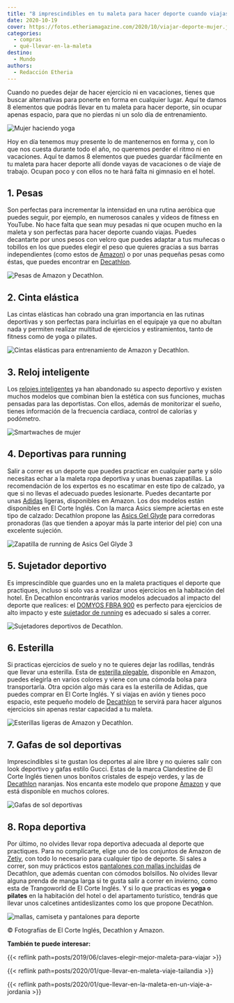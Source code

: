 ```yaml
---
title: "8 imprescindibles en tu maleta para hacer deporte cuando viajas"
date: 2020-10-19
cover: https://fotos.etheriamagazine.com/2020/10/viajar-deporte-mujer.jpg
categories: 
  - compras
  - qué-llevar-en-la-maleta
destino: 
  - Mundo
authors: 
  - Redacción Etheria
---
```


Cuando no puedes dejar de hacer ejercicio ni en vacaciones, tienes que buscar 
alternativas para ponerte en forma en cualquier lugar. Aquí te damos 8 elementos que 
podrás llevar en tu maleta para hacer deporte, sin ocupar apenas espacio, para que no 
pierdas ni un solo día de entrenamiento. 

![Mujer haciendo yoga](https://fotos.etheriamagazine.com/2020/10/viajar-deporte-mujer.jpg "No dejes de practicar deporte cuando viajas.")

Hoy en día tenemos muy presente lo de mantenernos en forma y, con lo que nos cuesta 
durante todo el año, no queremos perder el ritmo ni en vacaciones. Aquí te damos 8 
elementos que puedes guardar fácilmente en tu maleta para hacer deporte allí donde vayas 
de vacaciones o de viaje de trabajo. Ocupan poco y con ellos no te hará falta ni 
gimnasio en el hotel. 

## 1\. Pesas

Son perfectas para incrementar la intensidad en una rutina aeróbica que puedes seguir, 
por ejemplo, en numerosos canales y vídeos de fitness en YouTube. No hace falta que sean 
muy pesadas ni que ocupen mucho en la maleta y son perfectas para hacer deporte cuando 
viajas. Puedes decantarte por unos pesos con velcro que puedes adaptar a tus muñecas o 
tobillos en los que puedes elegir el peso que quieres gracias a sus barras 
independientes (como estos de [Amazon](https://amzn.to/3IIR3H8)) o por unas pequeñas 
pesas como éstas, que puedes encontrar en 
[Decathlon](https://www.decathlon.es/es/p/mancuernas-vinilo-2-x-1kg-fitness-gym-pilates-nyamba-verde/_/R-p-130386?mc=8336571&c=VERDE). 

![Pesas de Amazon y Decathlon.](https://fotos.etheriamagazine.com/2020/10/deporte-viajes-pesas-1.jpg "Pesas de Amazon y Decathlon.")

## 2\. Cinta elástica

Las cintas elásticas han cobrado una gran importancia en las rutinas deportivas y son 
perfectas para incluirlas en el equipaje ya que no abultan nada y permiten realizar 
multitud de ejercicios y estiramientos, tanto de fitness como de yoga o pilates. 

![Cintas elásticas para entrenamiento de Amazon y Decathlon.](https://fotos.etheriamagazine.com/2020/10/entrenamiento-cintas-elasticas.jpg "Cintas elásticas para entrenamiento de Amazon y Decathlon.")

## 3\. Reloj inteligente

Los [relojes inteligentes](https://amzn.to/3TJ94v9) ya han abandonado su aspecto 
deportivo y existen muchos modelos que combinan bien la estética con sus funciones, 
muchas pensadas para las deportistas. Con ellos, además de monitorizar el sueño, tienes 
información de la frecuencia cardiaca, control de calorías y podómetro. 

![Smartwaches de mujer](https://fotos.etheriamagazine.com/2020/10/entrenamiento-relojes-inteligentes.jpg "Dos opciones de relojes inteligentes en Amazon.")

## 4\. Deportivas para running

Salir a correr es un deporte que puedes practicar en cualquier parte y sólo necesitas 
echar a la maleta ropa deportiva y unas buenas zapatillas. La recomendación de los 
expertos es no escatimar en este tipo de calzado, ya que si no llevas el adecuado puedes 
lesionarte. Puedes decantarte por unas [Adidas](https://amzn.to/4anF5hS) ligeras, 
disponibles en Amazon. Los dos modelos están disponibles en El Corte Inglés. Con la 
marca Asics siempre aciertas en este tipo de calzado: Decathlon propone las [Asics Gel 
Glyde](https://www.decathlon.es/es/p/zapatillas-running-mujer-asics-gel-glyde-4/_/R-p-345031?mc=8844385) 
para corredoras pronadoras (las que tienden a apoyar más la parte interior del pie) con 
una excelente sujeción. 

![Zapatilla de running de Asics Gel Glyde 3](https://fotos.etheriamagazine.com/2020/10/deporte-viajes-zapatillas-correr.jpg "Zapatilla de running de Asics Gel Glyde 3 disponible en Decathlon.")

## 5\. Sujetador deportivo

Es imprescindible que guardes uno en la maleta practiques el deporte que practiques, 
incluso si solo vas a realizar unos ejercicios en la habitación del hotel. En Decathlon 
encontrarás varios modelos adecuados al impacto del deporte que realices: el [DOMYOS 
FBRA 
900](https://www.decathlon.es/es/p/sujetador-deportivo-top-fitness-mujer-domyos-fbra-900-alto-impacto-negro-camu/_/R-p-323753) 
es perfecto para ejercicios de alto impacto y este [sujetador de 
running](https://www.decathlon.es/es/p/sujetador-de-running-clasico/_/R-p-308272?mc=8595393&c=NEGRO) 
es adecuado si sales a correr. 

![Sujetadores deportivos de Decathlon.](https://fotos.etheriamagazine.com/2020/10/deporte-viajes-sujetador-deportivo-comodo.jpg "Sujetadores deportivos de Decathlon.")

## 6\. Esterilla

Si practicas ejercicios de suelo y no te quieres dejar las rodillas, tendrás que llevar 
una esterilla. Esta de [esterilla plegable](https://amzn.to/43t9g58), disponible en 
Amazon, puedes elegirla en varios colores y viene con una cómoda bolsa para 
transportarla. Otra opción algo más cara es la esterilla de Adidas, que puedes comprar 
en El Corte Inglés. Y si viajas en avión y tienes poco espacio, este pequeño modelo de 
[Decathlon](https://www.decathlon.es/es/p/colchoneta-esterilla-pilates-mat-domyos-pequena-50-cm-x-39-cm-x-8-mm/_/R-p-303116?mc=8512036&c=GRIS) 
te servirá para hacer algunos ejercicios sin apenas restar capacidad a tu maleta. 

![Esterillas ligeras de Amazon y Decathlon.](https://fotos.etheriamagazine.com/2020/10/deporte-viajes-esterillas-1.jpg "Esterillas ligeras de Amazon y Decathlon.")

## 7\. Gafas de sol deportivas

Imprescindibles si te gustan los deportes al aire libre y no quieres salir con look 
deportivo y gafas estilo Gucci. Estas de la marca Clandestine de El Corte Inglés tienen 
unos bonitos cristales de espejo verdes, y las de 
[Decathlon](https://www.decathlon.es/es/p/gafas-btt-xc-photo-negras-fotocromaticas-cat-1-3/_/R-p-313040?mc=8575783&c=NEGRO) 
naranjas. Nos encanta este modelo que propone [Amazon](https://amzn.to/34V24Rx) y que 
está disponible en muchos colores. 

![Gafas de sol deportivas](https://fotos.etheriamagazine.com/2020/10/deporte-viajes-gafas-sol.jpg "Gafas de sol de Decathlon y Amazon.")

## 8\. Ropa deportiva

Por último, no olvides llevar ropa deportiva adecuada al deporte que practiques. Para no 
complicarte, elige uno de los conjuntos de Amazon de [Zetiy](https://amzn.to/3j2xlti), 
con todo lo necesario para cualquier tipo de deporte. Si sales a correr, son muy 
prácticos estos [pantalones con mallas 
incluidas](https://www.decathlon.es/es/p/pantalon-corto-running-mujer-con-mallas-integradas-2-en-1-kiprun-azul/_/R-p-308042?mc=8553433&c=AZUL) 
de Decathlon, que además cuentan con cómodos bolsillos. No olvides llevar alguna prenda 
de manga larga si te gusta salir a correr en invierno, como esta de Trangoworld de El 
Corte Inglés. Y si lo que practicas es **yoga o pilates** en la habitación del hotel o 
del apartamento turístico, tendrás que llevar unos calcetines antideslizantes como los 
que propone Decathlon. 

![mallas, camiseta y pantalones para deporte](https://fotos.etheriamagazine.com/2020/10/deporte-viajar-ropa-mujer.jpg "Ropa deportiva perfecta para los viajes.")

© Fotografías de El Corte Inglés, Decathlon y Amazon. 

**También te puede interesar:** 

{{< reflink path=posts/2019/06/claves-elegir-mejor-maleta-para-viajar >}} 

{{< reflink path=posts/2020/01/que-llevar-en-maleta-viaje-tailandia >}} 

{{< reflink path=posts/2020/01/que-llevar-en-la-maleta-en-un-viaje-a-jordania >}}
